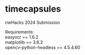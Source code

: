 # timecapsules
nwHacks 2024 Submission <br>

Requirements: <br>
easyocr == 1.6.2 <br>
matplotlib == 3.6.2 <br>
opencv-python-headless == 4.5.4.60 <br>

